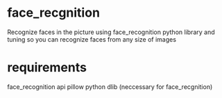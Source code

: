 # face_recgnition
Recognize faces in the picture using face_recognition python library and tuning so you can recognize faces from any size of images

# requirements
face_recognition api
pillow
python
dlib (neccessary for face_recgnition)
